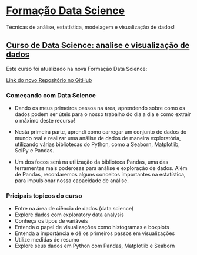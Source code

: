 # [Formação Data Science](https://www.alura.com.br/formacao-data-science)
Técnicas de análise, estatística, modelagem e visualização de dados!

## [Curso de Data Science: analise e visualização de dados](https://cursos.alura.com.br/course/data-science-primeiros-passos) 

Este curso foi atualizado na nova Formação Data Science:

[Link do novo Repositório no GitHub](https://github.com/orlandojsjunior/Data_Science-explorando_e_analisando_dados)


### Começando com Data Science

- Dando os meus primeiros passos na área, aprendendo sobre como os dados podem ser úteis para o nosso trabalho do dia a dia e como extrair o máximo deste recurso!

- Nesta primeira parte, aprendi como carregar um conjunto de dados do mundo real e realizar uma análise de dados de maneira exploratória, utilizando várias bibliotecas do Python, como a Seaborn, Matplotlib, SciPy e Pandas.

- Um dos focos será na utilização da biblioteca Pandas, uma das ferramentas mais poderosas para análise e exploração de dados. Além de Pandas, recordaremos alguns conceitos importantes na estatística, para impulsionar nossa capacidade de análise.



### Pricipais topicos do curso

- Entre na área de ciência de dados (data science)
- Explore dados com exploratory data analysis
- Conheça os tipos de variáveis
- Entenda o papel de visualizações como histogramas e boxplots
- Entenda a importância e dê os primeiros passos em visualizações
- Utilize medidas de resumo
- Explore seus dados em Python com Pandas, Matplotlib e Seaborn
